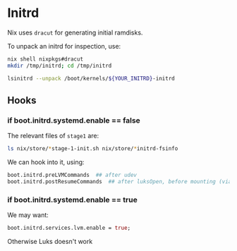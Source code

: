 # Initrd

Nix uses `dracut` for generating initial ramdisks.

To unpack an initrd for inspection, use:
```sh
nix shell nixpkgs#dracut
mkdir /tmp/initrd; cd /tmp/initrd

lsinitrd --unpack /boot/kernels/${YOUR_INITRD}-initrd
```


## Hooks
### if boot.initrd.systemd.enable == false

The relevant files of `stage1` are:
```sh
ls nix/store/*stage-1-init.sh nix/store/*initrd-fsinfo
```

We can hook into it, using:
```nix
boot.initrd.preLVMCommands  ## after udev
boot.initrd.postResumeCommands  ## after luksOpen, before mounting (via fsinfo)
```


### if boot.initrd.systemd.enable == true

We may want:
```nix
boot.initrd.services.lvm.enable = true;
```

Otherwise Luks doesn't work
